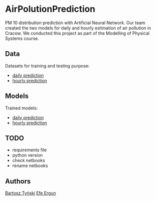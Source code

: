 # AirPolutionPrediction
PM 10 distribution prediction with Artificial Neural Network. Our team created the two models for daily and hourly estimation of air pollution in Cracow. We conducted this project as part of the Modelling of Physical Systems course.

## Data
Datasets for training and testing purpose:
* [daily prediction](https://drive.google.com/file/d/1MqsqrJeaKs22Eutw_g8RlZlUCiTSdGCm/view?usp=sharing)
* [hourly prediction](https://drive.google.com/file/d/1k85CBo3C4WsBhsFHoUg7OIHuvYaM9tBl/view?usp=sharing)

## Models
Trained models:
* [daily prediction](https://drive.google.com/file/d/1VZagMppapkVlhxJ0i4uWPjaazcuUrhSt/view?usp=sharing)
* [hourly prediction](https://drive.google.com/file/d/1ySBWwlw04jS7JuvXP0zm8cztoHxW1H2V/view?usp=sharing)

## TODO
* requirements file
* python version
* check netbooks
* rename netbooks

## Authors
[Bartosz Tyński](https://github.com/tynski)
[Efe Ergun](https://github.com/efeergun)